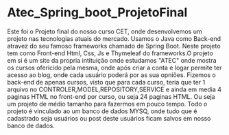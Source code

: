# Atec_Spring_boot_ProjetoFinal

Este foi o Projeto final do nosso curso CET, onde desenvolvemos um projeto nas tecnologias atuais do mercado. 
Usamos o Java como Back-end  atravez do seu famoso frameworks chamado de Spring Boot. Neste projeto tem como Front-end Html, Css, Js e Thymeleaf
do frameworks.O projeto em si é um site da propria intituição onde estudamos "ATEC" onde mostra os cursos ofericido pela mesma, onde após criar a conta e logar permite ter 
acesso ao blog, onde cada usuário poderá por as sua opniões. Fizemos o back-end de apenas  cursos, visto que para cada curso, teria que ter
1 arquivo no CONTROLER,MODEL,REPOSITORY,SERVICE e ainda em media 4 paginas HTML no front-end por curso, ou seja 24 paginas HTML. Ou seja um projeto de médio tamanho para fazermos
em pouco tempo. Todo o projeto é vinculado ao um banco de dados MYSQ, onde tudo que é cadastrado seja usuários ou post deste usuários
ficam salvos em nosso banco de dados. 
